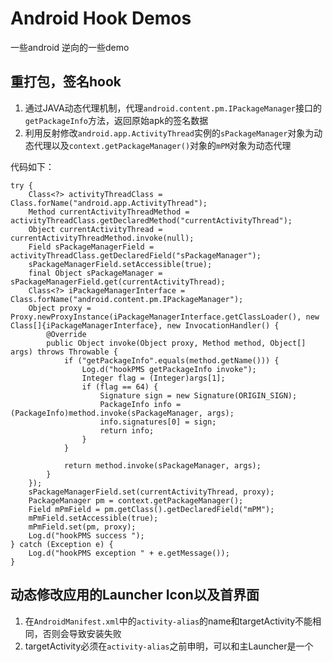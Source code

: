 # Android Hook Demos
一些android 逆向的一些demo

## 重打包，签名hook
1. 通过JAVA动态代理机制，代理`android.content.pm.IPackageManager`接口的`getPackageInfo`方法，返回原始apk的签名数据
2. 利用反射修改`android.app.ActivityThread`实例的`sPackageManager`对象为动态代理以及`context.getPackageManager()`对象的`mPM`对象为动态代理

代码如下：
```
try {
    Class<?> activityThreadClass = Class.forName("android.app.ActivityThread");
    Method currentActivityThreadMethod = activityThreadClass.getDeclaredMethod("currentActivityThread");
    Object currentActivityThread = currentActivityThreadMethod.invoke(null);
    Field sPackageManagerField = activityThreadClass.getDeclaredField("sPackageManager");
    sPackageManagerField.setAccessible(true);
    final Object sPackageManager = sPackageManagerField.get(currentActivityThread);
    Class<?> iPackageManagerInterface = Class.forName("android.content.pm.IPackageManager");
    Object proxy = Proxy.newProxyInstance(iPackageManagerInterface.getClassLoader(), new Class[]{iPackageManagerInterface}, new InvocationHandler() {
        @Override
        public Object invoke(Object proxy, Method method, Object[] args) throws Throwable {
            if ("getPackageInfo".equals(method.getName())) {
                Log.d("hookPMS getPackageInfo invoke");
                Integer flag = (Integer)args[1];
                if (flag == 64) {
                    Signature sign = new Signature(ORIGIN_SIGN);
                    PackageInfo info = (PackageInfo)method.invoke(sPackageManager, args);
                    info.signatures[0] = sign;
                    return info;
                }
            }

            return method.invoke(sPackageManager, args);
        }
    });
    sPackageManagerField.set(currentActivityThread, proxy);
    PackageManager pm = context.getPackageManager();
    Field mPmField = pm.getClass().getDeclaredField("mPM");
    mPmField.setAccessible(true);
    mPmField.set(pm, proxy);
    Log.d("hookPMS success ");
} catch (Exception e) {
    Log.d("hookPMS exception " + e.getMessage());
}
```

## 动态修改应用的Launcher Icon以及首界面
1. 在`AndroidManifest.xml`中的`activity-alias`的name和targetActivity不能相同，否则会导致安装失败
2. targetActivity必须在`activity-alias`之前申明，可以和主Launcher是一个